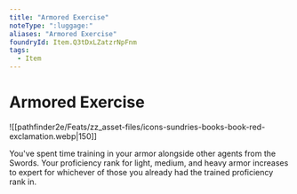 ```yaml
---
title: "Armored Exercise"
noteType: ":luggage:"
aliases: "Armored Exercise"
foundryId: Item.Q3tDxLZatzrNpFnm
tags:
  - Item
---
```


# Armored Exercise
![[pathfinder2e/Feats/zz_asset-files/icons-sundries-books-book-red-exclamation.webp|150]]

You've spent time training in your armor alongside other agents from the Swords. Your proficiency rank for light, medium, and heavy armor increases to expert for whichever of those you already had the trained proficiency rank in.

